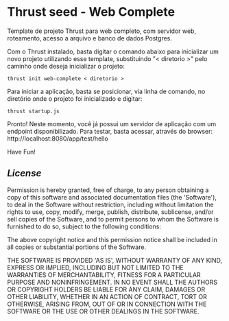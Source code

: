 Thrust seed  - Web Complete
===============

Template de projeto Thrust para web completo, com servidor web, roteamento, acesso a arquivo e banco de dados Postgres.

Com o Thrust instalado, basta digitar o comando abaixo para inicializar um novo projeto utilizando esse template, substituindo "< diretorio >" pelo caminho onde deseja inicializar o projeto:

```
thrust init web-complete < diretorio >
```

Para iniciar a aplicação, basta se posicionar, via linha de comando, no diretório onde o projeto foi inicializado e digitar:

```
thrust startup.js
```

Pronto! Neste momento, você já possui um servidor de aplicação com um endpoint disponibilizado. Para testar, basta acessar, através do browser: http://localhost:8080/app/test/hello

Have Fun!

## *License*
Permission is hereby granted, free of charge, to any person obtaining a copy of this software and associated documentation files (the 'Software'), to deal in the Software without restriction, including without limitation the rights to use, copy, modify, merge, publish, distribute, sublicense, and/or sell copies of the Software, and to permit persons to whom the Software is furnished to do so, subject to the following conditions:

The above copyright notice and this permission notice shall be included in all copies or substantial portions of the Software.

THE SOFTWARE IS PROVIDED 'AS IS', WITHOUT WARRANTY OF ANY KIND, EXPRESS OR IMPLIED, INCLUDING BUT NOT LIMITED TO THE WARRANTIES OF MERCHANTABILITY, FITNESS FOR A PARTICULAR PURPOSE AND NONINFRINGEMENT. IN NO EVENT SHALL THE AUTHORS OR COPYRIGHT HOLDERS BE LIABLE FOR ANY CLAIM, DAMAGES OR OTHER LIABILITY, WHETHER IN AN ACTION OF CONTRACT, TORT OR OTHERWISE, ARISING FROM, OUT OF OR IN CONNECTION WITH THE SOFTWARE OR THE USE OR OTHER DEALINGS IN THE SOFTWARE.
